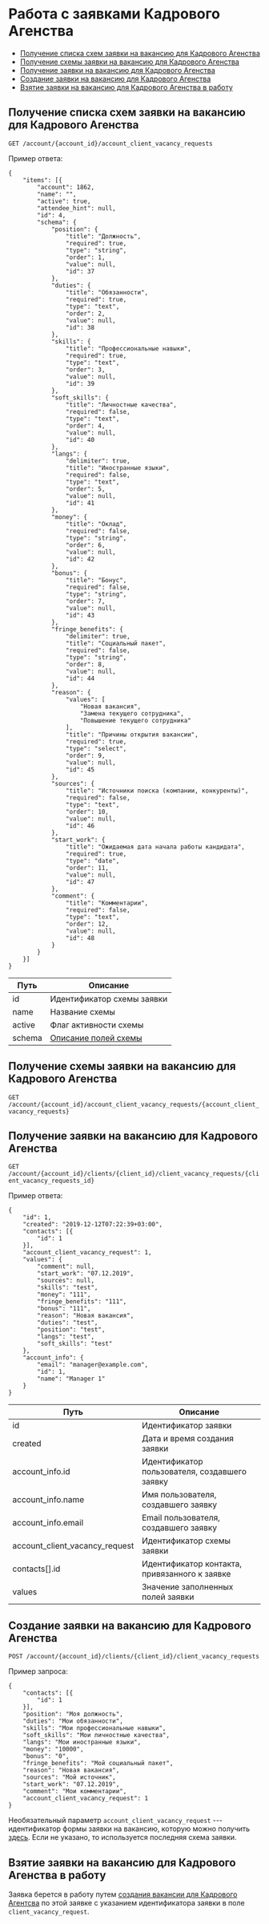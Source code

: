 # Работа с заявками Кадрового Агенства

* [Получение списка схем заявки на вакансию для Кадрового Агенства](#account-client-vacancy-request-list)
* [Получение схемы заявки на вакансию для Кадрового Агенства](#account-client-vacancy-request-view)
* [Получение заявки на вакансию для Кадрового Агенства](#client-vacancy-request-view)
* [Создание заявки на вакансию для Кадрового Агенства](#client-vacancy-request-new)
* [Взятие заявки на вакансию для Кадрового Агенства в работу](#client-vacancy-request-start)

<a name="account-client-vacancy-request-list"></a>
## Получение списка схем заявки на вакансию для Кадрового Агенства

`GET /account/{account_id}/account_client_vacancy_requests`

Пример ответа:

```
{
    "items": [{
        "account": 1862,
        "name": "",
        "active": true,
        "attendee_hint": null,
        "id": 4,
        "schema": {
            "position": {
                "title": "Должность",
                "required": true,
                "type": "string",
                "order": 1,
                "value": null,
                "id": 37
            },
            "duties": {
                "title": "Обязанности",
                "required": true,
                "type": "text",
                "order": 2,
                "value": null,
                "id": 38
            },
            "skills": {
                "title": "Профессиональные навыки",
                "required": true,
                "type": "text",
                "order": 3,
                "value": null,
                "id": 39
            },
            "soft_skills": {
                "title": "Личностные качества",
                "required": false,
                "type": "text",
                "order": 4,
                "value": null,
                "id": 40
            },
            "langs": {
                "delimiter": true,
                "title": "Иностранные языки",
                "required": false,
                "type": "text",
                "order": 5,
                "value": null,
                "id": 41
            },
            "money": {
                "title": "Оклад",
                "required": false,
                "type": "string",
                "order": 6,
                "value": null,
                "id": 42
            },
            "bonus": {
                "title": "Бонус",
                "required": false,
                "type": "string",
                "order": 7,
                "value": null,
                "id": 43
            },
            "fringe_benefits": {
                "delimiter": true,
                "title": "Социальный пакет",
                "required": false,
                "type": "string",
                "order": 8,
                "value": null,
                "id": 44
            },
            "reason": {
                "values": [
                    "Новая вакансия",
                    "Замена текущего сотрудника",
                    "Повышение текущего сотрудника"
                ],
                "title": "Причины открытия вакансии",
                "required": true,
                "type": "select",
                "order": 9,
                "value": null,
                "id": 45
            },
            "sources": {
                "title": "Источники поиска (компании, конкуренты)",
                "required": false,
                "type": "text",
                "order": 10,
                "value": null,
                "id": 46
            },
            "start_work": {
                "title": "Ожидаемая дата начала работы кандидата",
                "required": true,
                "type": "date",
                "order": 11,
                "value": null,
                "id": 47
            },
            "comment": {
                "title": "Комментарии",
                "required": false,
                "type": "text",
                "order": 12,
                "value": null,
                "id": 48
            }
        }
    }]
}
```

Путь |  Описание
---- | --------
id | Идентификатор схемы заявки
name | Название схемы
active | Флаг активности схемы
schema | [Описание полей схемы](schema.md)

<a name="account-client-vacancy-request-view"></a>
## Получение схемы заявки на вакансию для Кадрового Агенства

`GET /account/{account_id}/account_client_vacancy_requests/{account_client_vacancy_requests}`


<a name="client-vacancy-request-view"></a>
## Получение заявки на вакансию для Кадрового Агенства

`GET /account/{account_id}/clients/{client_id}/client_vacancy_requests/{client_vacancy_requests_id}`

Пример ответа:

```
{
    "id": 1,
    "created": "2019-12-12T07:22:39+03:00",
    "contacts": [{
        "id": 1
    }],
    "account_client_vacancy_request": 1,
    "values": {
        "comment": null,
        "start_work": "07.12.2019",
        "sources": null,
        "skills": "test",
        "money": "111",
        "fringe_benefits": "111",
        "bonus": "111",
        "reason": "Новая вакансия",
        "duties": "test",
        "position": "test",
        "langs": "test",
        "soft_skills": "test"
    },
    "account_info": {
        "email": "manager@example.com",
        "id": 1,
        "name": "Manager 1"
    }
}
```

Путь |  Описание
---- | --------
id | Идентификатор заявки
created | Дата и время создания заявки
account_info.id | Идентификатор пользователя, создавшего заявку
account_info.name | Имя пользователя, создавшего заявку
account_info.email | Email пользователя, создавшего заявку
account_client_vacancy_request | Идентификатор схемы заявки
contacts[].id | Идентификатор контакта, привязанного к заявке
values | Значение заполненных полей заявки


<a name="client-vacancy-request-new"></a>
## Создание заявки на вакансию для Кадрового Агенства

`POST /account/{account_id}/clients/{client_id}/client_vacancy_requests`


Пример запроса:

```
{
    "contacts": [{
        "id": 1
    }],
    "position": "Моя должность",
    "duties": "Мои обязанности",
    "skills": "Мои профессиональные навыки",
    "soft_skills": "Мои личностные качества",
    "langs": "Мои иностранные языки",
    "money": "10000",
    "bonus": "0",
    "fringe_benefits": "Мой социальный пакет",
    "reason": "Новая вакансия",
    "sources": "Мой источник",
    "start_work": "07.12.2019",
    "comment": "Мои комментарии",
    "account_client_vacancy_request": 1
}
```

Необязательный параметр `account_client_vacancy_request` --- идентификатор формы заявки на вакансию, которую можно получить [здесь](#account-client-vacancy-request-list). Если не указано, то используется последняя схема заявки.


<a name="client-vacancy-request-start"></a>
## Взятие заявки на вакансию для Кадрового Агенства в работу
Заявка берется в работу путем [создания вакансии для Кадрового Агентсва](agency_vacancies.md#add) по этой заявке с указанием идентификатора заявки в поле `client_vacancy_request`.
